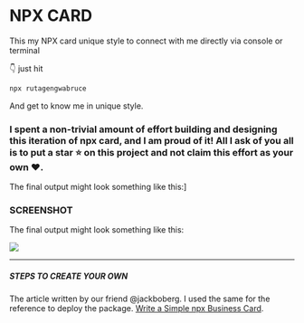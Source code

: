 # NPX CARD
This my NPX card unique style to connect with me directly via console or terminal

👇 just hit 
```bash
npx rutagengwabruce
```
And get to know me in unique style.

### I spent a non-trivial amount of effort building and designing this iteration of npx card, and I am proud of it! All I ask of you all is to put a **star** ⭐ on this project and not claim this effort as your own ♥.

The final output might look something like this:]

### SCREENSHOT

The final output might look something like this:


<img src="https://github.com/RUTAGENGWA-ASANTE-BRUCE/npx_card/blob/master/demo.jpg" >


<hr/>

##### STEPS TO CREATE YOUR OWN
The article written by our friend @jackboberg. I used the same for the reference to deploy the package. 
[Write a Simple npx Business Card](https://studioelsa.se/blog/open-source-oss-npx-business-card). 

